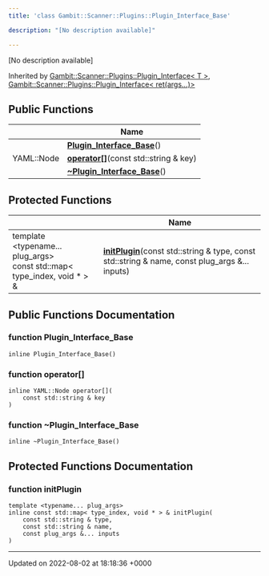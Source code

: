 ```yaml
---
title: 'class Gambit::Scanner::Plugins::Plugin_Interface_Base'

description: "[No description available]"

---
```









[No description available]

Inherited by [Gambit::Scanner::Plugins::Plugin_Interface< T >](/documentation/code/colliderbit_development/classes/classgambit_1_1scanner_1_1plugins_1_1plugin__interface/), [Gambit::Scanner::Plugins::Plugin_Interface< ret(args...)>](/documentation/code/colliderbit_development/classes/classgambit_1_1scanner_1_1plugins_1_1plugin__interface_3_01ret_07args_8_8_8_08_4/)

## Public Functions

|                | Name           |
| -------------- | -------------- |
| | **[Plugin_Interface_Base](/documentation/code/colliderbit_development/classes/classgambit_1_1scanner_1_1plugins_1_1plugin__interface__base/#function-plugin-interface-base)**() |
| YAML::Node | **[operator[]](/documentation/code/colliderbit_development/classes/classgambit_1_1scanner_1_1plugins_1_1plugin__interface__base/#function-operator[])**(const std::string & key) |
| | **[~Plugin_Interface_Base](/documentation/code/colliderbit_development/classes/classgambit_1_1scanner_1_1plugins_1_1plugin__interface__base/#function-~plugin-interface-base)**() |

## Protected Functions

|                | Name           |
| -------------- | -------------- |
| template <typename... plug_args\> <br>const std::map< type_index, void * > & | **[initPlugin](/documentation/code/colliderbit_development/classes/classgambit_1_1scanner_1_1plugins_1_1plugin__interface__base/#function-initplugin)**(const std::string & type, const std::string & name, const plug_args &... inputs) |

## Public Functions Documentation

### function Plugin_Interface_Base

```
inline Plugin_Interface_Base()
```


### function operator[]

```
inline YAML::Node operator[](
    const std::string & key
)
```


### function ~Plugin_Interface_Base

```
inline ~Plugin_Interface_Base()
```


## Protected Functions Documentation

### function initPlugin

```
template <typename... plug_args>
inline const std::map< type_index, void * > & initPlugin(
    const std::string & type,
    const std::string & name,
    const plug_args &... inputs
)
```


-------------------------------

Updated on 2022-08-02 at 18:18:36 +0000